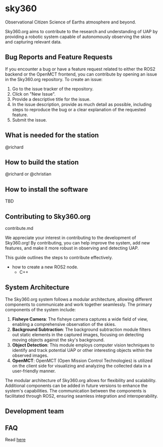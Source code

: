 # sky360
Observational Citizen Science of Earths atmosphere and beyond.

Sky360.org aims to contribute to the research and understanding of UAP by providing a robotic system capable of autonomously observing the skies and capturing relevant data. 

## Bug Reports and Feature Requests

If you encounter a bug or have a feature request related to either the ROS2 backend or the OpenMCT frontend, you can contribute by opening an issue in the Sky360.org repository. To create an issue:

1. Go to the issue tracker of the repository.
2. Click on "New Issue".
3. Provide a descriptive title for the issue.
4. In the issue description, provide as much detail as possible, including steps to reproduce the bug or a clear explanation of the requested feature.
5. Submit the issue.

## What is needed for the station

@richard

## How to build the station

@richard or @christian

## How to install the software

TBD

## Contributing to Sky360.org

contribute.md

We appreciate your interest in contributing to the development of Sky360.org! By contributing, you can help improve the system, add new features, and make it more robust in observing and detecting UAP. 


This guide outlines the steps to contribute effectively.

- how to create a new ROS2 node. 
  - C++

## System Architecture
The Sky360.org system follows a modular architecture, allowing different components to communicate and work together seamlessly. The primary components of the system include:

1. **Fisheye Camera**: The fisheye camera captures a wide field of view, enabling a comprehensive observation of the skies.
2. **Background Subtraction**: The background subtraction module filters out static elements in the captured images, focusing on detecting moving objects against the sky's background.
3. **Object Detection**: This module employs computer vision techniques to identify and track potential UAP or other interesting objects within the observed images.
4. **OpenMCT**: OpenMCT (Open Mission Control Technologies) is utilized on the client side for visualizing and analyzing the collected data in a user-friendly manner.

The modular architecture of Sky360.org allows for flexibility and scalability. Additional components can be added in future versions to enhance the system's capabilities. The communication between the components is facilitated through ROS2, ensuring seamless integration and interoperability.

## Development team

## FAQ

Read [here](./FAQ.md)
